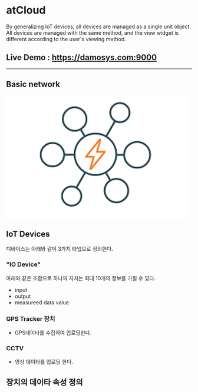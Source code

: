 # atCloud
By generalizing IoT devices, all devices are managed as a single unit object. All devices are managed with the same method, and the view widget is different according to the user's viewing method.

## Live Demo : https://damosys.com:9000
---
## Basic network

<img src="./assets/img/main-1.png">

## IoT Devices
디바이스는 아래와 같이 3가지 타입으로 정의한다.
### "IO Device"
 아래와 같은 조합으로 하나의 자치는 회대 10개의 정보를 가질 수 있다.
- input 
- output
- measureed data value

### GPS Tracker 장치
- GPS데이타를 수집하여 업로딩한다.


### CCTV 
- 영상 데이타를 업로딩 한다.

## 장치의 데이타 속성 정의
